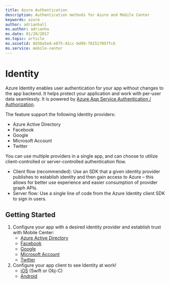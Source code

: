 ```yaml
---
title: Azure Authentication
description: Authentication methods for Azure and Mobile Center
keywords: azure
author: adrianhall
ms.author: adrianha
ms.date: 01/20/2017
ms.topic: article
ms.assetid: 8d36a5ed-e875-41cc-bd99-f8151705ffcb
ms.service: mobile-center
---
```


# Identity

Azure Identity enables user authentication for your app without changes to the app backend. It helps protect your application and work with per-user data seamlessly. It is powered by [Azure App Service Authentication / Authorization].

The feature support the following identity providers:
* Azure Active Directory
* Facebook
* Google
* Microsoft Account
* Twitter

You can use multiple providers in a single app, and can choose to utilize client-controlled or server-controlled authentication flow.
* Client flow (recommended): Use an SDK that a given identity provider publishes to establish identity and then gain access to Azure – this allows for better use experience and easier consumption of provider graph APIs.
* Server flow: Use a single line of code from the Azure Identity client SDK to sign in users.


## Getting Started

1.  Configure your app with a desired identity provider and establish trust with Mobile Center:
    * [Azure Active Directory]
    * [Facebook]
    * [Google]
    * [Microsoft Account]
    * [Twitter]
2.  Configure your app client to see Identity at work!
    * [iOS][iOS] (Swift or Obj-C)
    * [Android]

[Azure App Service Authentication / Authorization]: https://azure.microsoft.com/en-us/documentation/articles/app-service-authentication-overview/
[Azure Active Directory]: azuread.md
[Facebook]: facebook.md
[Google]: google.md
[Microsoft Account]: microsoft.md
[Twitter]: twitter.md
[iOS]: ~/sdk/azure/identity/ios.md
[Android]: ~/sdk/azure/identity/android.md
